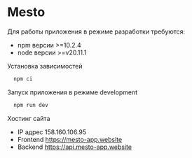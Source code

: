 # Mesto

Для работы приложения в режиме разработки требуются:
- npm версии >=10.2.4
- node версии >=v20.11.1

Установка зависимостей
```bash
  npm ci
```
Запуск приложения в режиме development
```bash
  npm run dev 
```

Хостинг сайта
- IP адрес 158.160.106.95
- Frontend https://mesto-app.website
- Backend https://api.mesto-app.website
